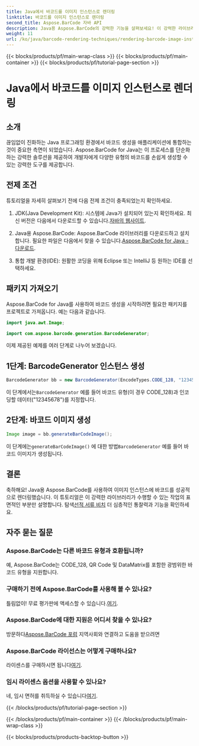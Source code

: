 ```yaml
---
title: Java에서 바코드를 이미지 인스턴스로 렌더링
linktitle: 바코드를 이미지 인스턴스로 렌더링
second_title: Aspose.BarCode 자바 API
description: Java용 Aspose.BarCode의 강력한 기능을 살펴보세요! 이 강력한 라이브러리를 사용하여 다양한 유형의 바코드를 쉽게 생성할 수 있습니다.
weight: 11
url: /ko/java/barcode-rendering-techniques/rendering-barcode-image-instance/
---
```


{{< blocks/products/pf/main-wrap-class >}}
{{< blocks/products/pf/main-container >}}
{{< blocks/products/pf/tutorial-page-section >}}

# Java에서 바코드를 이미지 인스턴스로 렌더링


## 소개

끊임없이 진화하는 Java 프로그래밍 환경에서 바코드 생성을 애플리케이션에 통합하는 것이 중요한 측면이 되었습니다. Aspose.BarCode for Java는 이 프로세스를 단순화하는 강력한 솔루션을 제공하여 개발자에게 다양한 유형의 바코드를 손쉽게 생성할 수 있는 강력한 도구를 제공합니다.

## 전제 조건

튜토리얼을 자세히 살펴보기 전에 다음 전제 조건이 충족되었는지 확인하세요.

1.  JDK(Java Development Kit): 시스템에 Java가 설치되어 있는지 확인하세요. 최신 버전은 다음에서 다운로드할 수 있습니다.[자바의 웹사이트](https://www.oracle.com/java/technologies/javase-downloads.html).

2.  Java용 Aspose.BarCode: Aspose.BarCode 라이브러리를 다운로드하고 설치합니다. 필요한 파일은 다음에서 찾을 수 있습니다.[Aspose.BarCode for Java - 다운로드](https://releases.aspose.com/barcode/java/).

3. 통합 개발 환경(IDE): 원활한 코딩을 위해 Eclipse 또는 IntelliJ 등 원하는 IDE를 선택하세요.

## 패키지 가져오기

Aspose.BarCode for Java를 사용하여 바코드 생성을 시작하려면 필요한 패키지를 프로젝트로 가져옵니다. 예는 다음과 같습니다.

```java
import java.awt.Image;

import com.aspose.barcode.generation.BarcodeGenerator;
```

이제 제공된 예제를 여러 단계로 나누어 보겠습니다.

## 1단계: BarcodeGenerator 인스턴스 생성

```java
BarcodeGenerator bb = new BarcodeGenerator(EncodeTypes.CODE_128, "12345678");
```

 이 단계에서는`BarcodeGenerator` 예를 들어 바코드 유형(이 경우 CODE_128)과 인코딩할 데이터("12345678")를 지정합니다.

## 2단계: 바코드 이미지 생성

```java
Image image = bb.generateBarCodeImage();
```

 이 단계에는`generateBarCodeImage()` 에 대한 방법`BarcodeGenerator` 예를 들어 바코드 이미지가 생성됩니다.

## 결론

 축하해요! Java용 Aspose.BarCode를 사용하여 이미지 인스턴스에 바코드를 성공적으로 렌더링했습니다. 이 튜토리얼은 이 강력한 라이브러리가 수행할 수 있는 작업의 표면적인 부분만 설명합니다. 탐색[선적 서류 비치](https://reference.aspose.com/barcode/java/) 더 심층적인 통찰력과 기능을 확인하세요.

## 자주 묻는 질문

### Aspose.BarCode는 다른 바코드 유형과 호환됩니까?
예, Aspose.BarCode는 CODE_128, QR Code 및 DataMatrix를 포함한 광범위한 바코드 유형을 지원합니다.

### 구매하기 전에 Aspose.BarCode를 사용해 볼 수 있나요?
 틀림없이! 무료 평가판에 액세스할 수 있습니다.[여기](https://releases.aspose.com/).

### Aspose.BarCode에 대한 지원은 어디서 찾을 수 있나요?
 방문하다[Aspose.BarCode 포럼](https://forum.aspose.com/c/barcode/13) 지역사회와 연결하고 도움을 받으려면

### Aspose.BarCode 라이선스는 어떻게 구매하나요?
 라이센스를 구매하시면 됩니다[여기](https://purchase.aspose.com/buy).

### 임시 라이센스 옵션을 사용할 수 있나요?
 네, 임시 면허를 취득하실 수 있습니다[여기](https://purchase.aspose.com/temporary-license/).

{{< /blocks/products/pf/tutorial-page-section >}}

{{< /blocks/products/pf/main-container >}}
{{< /blocks/products/pf/main-wrap-class >}}

{{< blocks/products/products-backtop-button >}}

